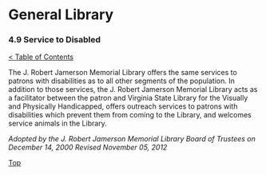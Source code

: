 [0]: ../README.md
[4.9]: service-to-disabled.md

# General Library
### 4.9 Service to Disabled
[< Table of Contents][0]

The J. Robert Jamerson Memorial Library offers the same services to patrons with disabilities as to all other segments of the population. In addition to those services, the J. Robert Jamerson Memorial Library acts as a facilitator between the patron and Virginia State Library for the Visually and Physically Handicapped, offers outreach services to patrons with disabilities which prevent them from coming to the Library, and welcomes service animals in the Library.

*Adopted by the J. Robert Jamerson Memorial Library Board of Trustees on December 14, 2000*
*Revised November 05, 2012*

[Top][4.9]